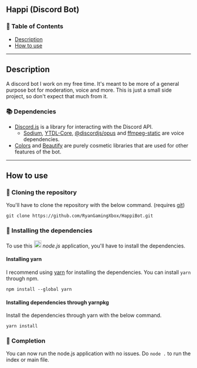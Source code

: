 Happi (Discord Bot)
---
### 📑 Table of Contents

- [Description](#description)
- [How to use](#how-to-use)

---

## Description

A discord bot I work on my free time. It's meant to be more of a general purpose bot for
moderation, voice and more. This is just a small side project, so don't expect that much 
from it.

### 📚 Dependencies
- [Discord.js](discord.js.org) is a library for interacting with the Discord API.
    - [Sodium](https://www.npmjs.com/package/sodium), [YTDL-Core](https://www.npmjs.com/package/ytdl-core), [@discordjs/opus](https://www.npmjs.com/package/@discordjs/opus) and [ffmpeg-static](https://www.npmjs.com/package/ffmpeg-static) are voice dependencies.
- [Colors](https://www.npmjs.com/package/colors) and [Beautify](https://www.npmjs.com/package/beautify) are purely cosmetic libraries that are used for other features of the bot.

---
## How to use
### 🔹 Cloning the repository
You'll have to clone the repository with the below command. (requires [git](https://git-scm.com/))
```
git clone https://github.com/RyanGamingXbox/HappiBot.git
```
   
### 🔹 Installing the dependencies
To use this <img src="https://www.brainfuel.io/images/node-js-new.png" width="20" height="20"> *node.js* application, you'll have to install the dependencies.

#### Installing yarn

I recommend using [yarn](https://yarnpkg.com/) for installing the dependencies. You can install `yarn` through npm.
```
npm install --global yarn
```

#### Installing dependencies through **yarnpkg**

Install the dependencies through yarn with the below command.
```
yarn install
```

### 🔹 Completion

You can now run the node.js application with no issues. Do `node .` to run the index or main file.